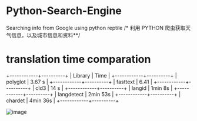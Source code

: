 # Python-Search-Engine
Searching info from Google using python reptile /* 利用 PYTHON 爬虫获取天气信息，以及城市信息和资料**/
# translation time comparation
+------------+----------+
| Library    | Time     |
+------------+----------+
| polyglot   | 3.67 s   |
+------------+----------+
| fasttext   | 6.41     |
+------------+----------+
| cld3       | 14 s     |
+------------+----------+
| langid     | 1min 8s  |
+------------+----------+
| langdetect | 2min 53s |
+------------+----------+
| chardet    | 4min 36s |
+------------+----------+

![image](https://user-images.githubusercontent.com/78581470/139837992-1a005f6b-f7cc-4b67-aa3c-d52f43a73c79.png)
